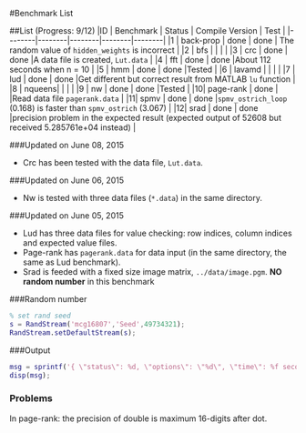 #Benchmark List

##List (Progress: 9/12)
|ID | Benchmark | Status | Compile Version | Test |
|--------|--------|--------|--------|--------|
|1 | back-prop  |  done  | done | The random value of `hidden_weights` is incorrect |
|2 | bfs | | | |
|3 | crc | done | done  |A data file is created, `Lut.data` |
|4 | fft | done | done  |About 112 seconds when n = 10 |
|5 | hmm | done | done |Tested |
|6 | lavamd |   |  | |
|7 | lud | done | done |Get different but correct result from MATLAB `lu` function |
|8 | nqueens| |  | |
|9 | nw | done | done |Tested |
|10| page-rank | done |  |Read data file `pagerank.data` |
|11| spmv | done | done |`spmv_ostrich_loop` (0.168) is faster than `spmv_ostrich` (3.067) |
|12| srad | done | done  |precision problem in the expected result (expected output of 52608 but received 5.285761e+04 instead) |

###Updated on June 08, 2015
* Crc has been tested with the data file, `Lut.data`.

###Updated on June 06, 2015
* Nw is tested with three data files (`*.data`) in the same directory.

###Updated on June 05, 2015
* Lud has three data files for value checking: row indices, column indices and expected value files.
* Page-rank has `pagerank.data` for data input (in the same directory, the same as Lud benchmark).
* Srad is feeded with a fixed size image matrix, `../data/image.pgm`. **NO random number** in this benchmark

###Random number
```matlab
% set rand seed
s = RandStream('mcg16807','Seed',49734321);
RandStream.setDefaultStream(s);
```


###Output
```matlab
msg = sprintf('{ \"status\": %d, \"options\": \"%d\", \"time\": %f seconds}\n', 1, two_exp, elapsedTime);
disp(msg);
```

### Problems
In page-rank: the precision of double is maximum 16-digits after dot.
